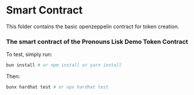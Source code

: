 # Smart Contract

This folder contains the basic openzeppelin contract for token creation.

### The smart contract of the Pronouns Lisk Demo Token Contract

To test, simply run:

```bash
bun install # or npm install or yarn install
```

Then:

```bash
bunx hardhat test # or npx hardhat test
```
